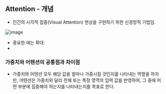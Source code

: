 

## Attention - 개념

- 인간의 시각적 집중(Visual Attention) 현상을 구현하기 위한 신경망적 기법임.

![image](https://github.com/sandartchip/TIL/assets/15938354/ddefbc92-31ab-4619-9fc6-1dc5f8f34f23)

- 중요한 애는 확대.
- 

### 가중치와 어텐션의 공통점과 차이점 
- 가중치와 어텐션 모두 해당 값을 얼마나 가중시킬 것인지를 나타내는 역할을 하지만, 어텐션은 가중치와 달리 전체 또는 특정 영역의 입력 값을 반영하여, 그 중에 어떤 부분에 집중해야 하는지를 나타내는지를 목표로 한다.
